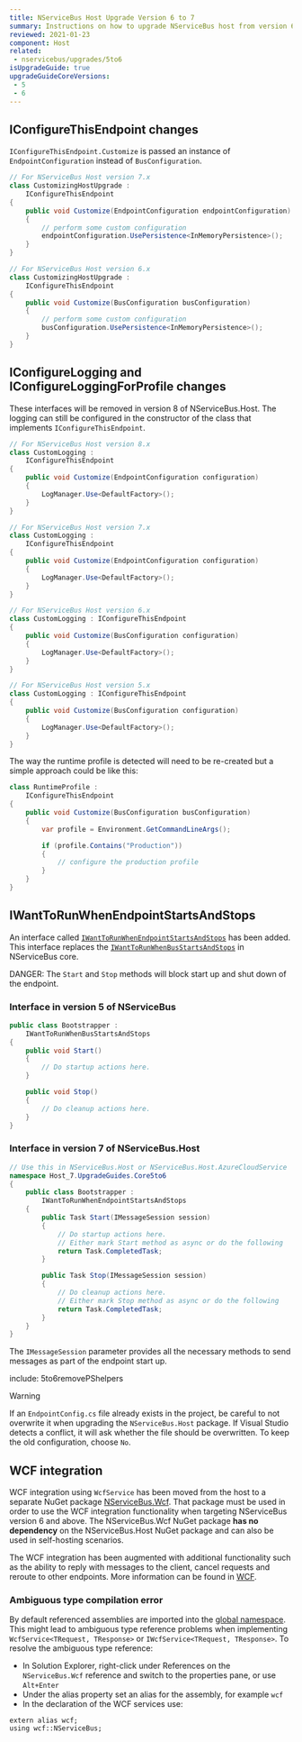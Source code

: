 ```yaml
---
title: NServiceBus Host Upgrade Version 6 to 7
summary: Instructions on how to upgrade NServiceBus host from version 6 to version 7
reviewed: 2021-01-23
component: Host
related:
 - nservicebus/upgrades/5to6
isUpgradeGuide: true
upgradeGuideCoreVersions:
 - 5
 - 6
---
```



## IConfigureThisEndpoint changes

`IConfigureThisEndpoint.Customize` is passed an instance of `EndpointConfiguration` instead of `BusConfiguration`.

```csharp
// For NServiceBus Host version 7.x
class CustomizingHostUpgrade :
    IConfigureThisEndpoint
{
    public void Customize(EndpointConfiguration endpointConfiguration)
    {
        // perform some custom configuration
        endpointConfiguration.UsePersistence<InMemoryPersistence>();
    }
}

// For NServiceBus Host version 6.x
class CustomizingHostUpgrade :
    IConfigureThisEndpoint
{
    public void Customize(BusConfiguration busConfiguration)
    {
        // perform some custom configuration
        busConfiguration.UsePersistence<InMemoryPersistence>();
    }
}
```

## IConfigureLogging and IConfigureLoggingForProfile<T> changes

These interfaces will be removed in version 8 of NServiceBus.Host. The logging can still be configured in the constructor of the class that implements `IConfigureThisEndpoint`.

```csharp
// For NServiceBus Host version 8.x
class CustomLogging :
    IConfigureThisEndpoint
{
    public void Customize(EndpointConfiguration configuration)
    {
        LogManager.Use<DefaultFactory>();
    }
}

// For NServiceBus Host version 7.x
class CustomLogging :
    IConfigureThisEndpoint
{
    public void Customize(EndpointConfiguration configuration)
    {
        LogManager.Use<DefaultFactory>();
    }
}

// For NServiceBus Host version 6.x
class CustomLogging : IConfigureThisEndpoint
{
    public void Customize(BusConfiguration configuration)
    {
        LogManager.Use<DefaultFactory>();
    }
}

// For NServiceBus Host version 5.x
class CustomLogging : IConfigureThisEndpoint
{
    public void Customize(BusConfiguration configuration)
    {
        LogManager.Use<DefaultFactory>();
    }
}
```

The way the runtime profile is detected will need to be re-created but a simple approach could be like this:

```csharp
class RuntimeProfile :
    IConfigureThisEndpoint
{
    public void Customize(BusConfiguration busConfiguration)
    {
        var profile = Environment.GetCommandLineArgs();

        if (profile.Contains("Production"))
        {
            // configure the production profile
        }
    }
}
```

## IWantToRunWhenEndpointStartsAndStops

An interface called [`IWantToRunWhenEndpointStartsAndStops`](/nservicebus/hosting/nservicebus-host/) has been added. This interface replaces the [`IWantToRunWhenBusStartsAndStops`](/nservicebus/lifecycle/endpointstartandstop.md) in NServiceBus core.

DANGER: The `Start` and `Stop` methods will block start up and shut down of the endpoint.


### Interface in version 5 of NServiceBus

```csharp
public class Bootstrapper :
    IWantToRunWhenBusStartsAndStops
{
    public void Start()
    {
        // Do startup actions here.
    }

    public void Stop()
    {
        // Do cleanup actions here.
    }
}
```


### Interface in version 7 of NServiceBus.Host

```csharp
// Use this in NServiceBus.Host or NServiceBus.Host.AzureCloudService
namespace Host_7.UpgradeGuides.Core5to6
{
    public class Bootstrapper :
        IWantToRunWhenEndpointStartsAndStops
    {
        public Task Start(IMessageSession session)
        {
            // Do startup actions here.
            // Either mark Start method as async or do the following
            return Task.CompletedTask;
        }

        public Task Stop(IMessageSession session)
        {
            // Do cleanup actions here.
            // Either mark Stop method as async or do the following
            return Task.CompletedTask;
        }
    }
}
```


The `IMessageSession` parameter provides all the necessary methods to send messages as part of the endpoint start up.

include: 5to6removePShelpers

> [!WARNING]
> If an `EndpointConfig.cs` file already exists in the project, be careful to not overwrite it when upgrading the `NServiceBus.Host` package. If Visual Studio detects a conflict, it will ask whether the file should be overwritten. To keep the old configuration, choose `No`.


## WCF integration

WCF integration using `WcfService` has been moved from the host to a separate NuGet package [NServiceBus.Wcf](https://www.nuget.org/packages/NServiceBus.Wcf/). That package must be used in order to use the WCF integration functionality when targeting NServiceBus version 6 and above. The NServiceBus.Wcf NuGet package **has no dependency** on the NServiceBus.Host NuGet package and can also be used in self-hosting scenarios.

The WCF integration has been augmented with additional functionality such as the ability to reply with messages to the client, cancel requests and reroute to other endpoints. More information can be found in [WCF](/nservicebus/wcf).

### Ambiguous type compilation error

By default referenced assemblies are imported into the [global namespace](https://docs.microsoft.com/en-us/dotnet/csharp/programming-guide/namespaces/how-to-use-the-global-namespace-alias). This might lead to ambiguous type reference problems when implementing `WcfService<TRequest, TResponse>` or `IWcfService<TRequest, TResponse>`. To resolve the ambiguous type reference:

- In Solution Explorer, right-click under References on the `NServiceBus.Wcf` reference and switch to the properties pane, or use `Alt+Enter`
- Under the alias property set an alias for the assembly, for example `wcf`
- In the declaration of the WCF services use:

```
extern alias wcf;
using wcf::NServiceBus;
```
